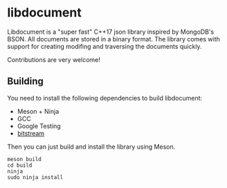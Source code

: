 # libdocument

Libdocument is a "super fast" C++17 json library inspired by MongoDB's BSON. All documents are stored in a binary format.
The library comes with support for creating modifing and traversing the documents quickly.

Contributions are very welcome!

## Building
You need to install the following dependencies to build libdocument:
* Meson + Ninja
* GCC
* Google Testing
* [bitstream](https://github.com/kaimast/bitstream)

Then you can just build and install the library using Meson.
```
meson build
cd build
ninja
sudo ninja install
```
